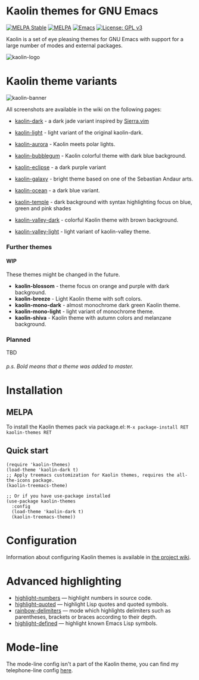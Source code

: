 # Kaolin themes for GNU Emacs
[![MELPA Stable](https://stable.melpa.org/packages/kaolin-themes-badge.svg)](https://stable.melpa.org/#/kaolin-themes)
[![MELPA](https://melpa.org/packages/kaolin-themes-badge.svg)](https://melpa.org/#/kaolin-themes)
[![Emacs](https://img.shields.io/badge/Emacs-25.1%2B-d24b83.svg)](https://www.gnu.org/software/emacs/)
[![License: GPL v3](https://img.shields.io/badge/License-GPL%20v3-green.svg)](http://www.gnu.org/licenses/gpl-3.0)

Kaolin is a set of eye pleasing themes for GNU Emacs with support for a large number of modes and external packages.

![kaolin-logo](https://user-images.githubusercontent.com/9018005/31884317-5715a32c-b7f5-11e7-8dce-0416051f55ce.png)

# Kaolin theme variants

![kaolin-banner](https://user-images.githubusercontent.com/9018005/61442971-41a09980-a951-11e9-8631-f84be6933656.png)

All screenshots are available in the wiki on the following pages:

* [kaolin-dark](https://github.com/ogdenwebb/emacs-kaolin-themes/wiki/Kaolin-dark-theme) - a dark jade variant inspired by [Sierra.vim](https://github.com/AlessandroYorba/Sierra)
* [kaolin-light](https://github.com/ogdenwebb/emacs-kaolin-themes/wiki/Kaolin-light-theme) - light variant of the original kaolin-dark.

* [kaolin-aurora](https://github.com/ogdenwebb/emacs-kaolin-themes/wiki/Kaolin-aurora-theme) - Kaolin meets polar lights.
* [kaolin-bubblegum](https://github.com/ogdenwebb/emacs-kaolin-themes/wiki/Kaolin-bubblegum-theme) - Kaolin colorful theme with dark blue background.
* [kaolin-eclipse](https://github.com/ogdenwebb/emacs-kaolin-themes/wiki/Kaolin-eclipse-theme) - a dark purple variant
* [kaolin-galaxy](https://github.com/ogdenwebb/emacs-kaolin-themes/wiki/Kaolin-galaxy-theme) - bright theme based on one of the Sebastian Andaur arts.
* [kaolin-ocean](https://github.com/ogdenwebb/emacs-kaolin-themes/wiki/Kaolin-ocean-theme) - a dark blue variant.
* [kaolin-temple](https://github.com/ogdenwebb/emacs-kaolin-themes/wiki/Kaolin-temple-theme) - dark background with syntax highlighting focus on blue, green and pink shades
* [kaolin-valley-dark](https://github.com/ogdenwebb/emacs-kaolin-themes/wiki/Kaolin-valley-dark-theme) - colorful Kaolin theme with brown background.
* [kaolin-valley-light](https://github.com/ogdenwebb/emacs-kaolin-themes/wiki/Kaolin-valley-light-theme) - light variant of kaolin-valley theme.

### Further themes

#### WIP

These themes might be changed in the future.

* **kaolin-blossom** - theme focus on orange and purple with dark background.
* **kaolin-breeze** - Light Kaolin theme with soft colors.
* **kaolin-mono-dark** - almost monochrome dark green Kaolin theme.
* **kaolin-mono-light** - light variant of monochrome theme.
* **kaolin-shiva** - Kaolin theme with autumn colors and melanzane background.

### Planned

TBD

###### p.s. Bold means that a theme was added to master.

# Installation
## MELPA
To install the Kaolin themes pack via package.el: `M-x package-install RET kaolin-themes RET`

## Quick start
```emacs-lisp
(require 'kaolin-themes)
(load-theme 'kaolin-dark t)
;; Apply treemacs customization for Kaolin themes, requires the all-the-icons package.
(kaolin-treemacs-theme)

;; Or if you have use-package installed
(use-package kaolin-themes
  :config
  (load-theme 'kaolin-dark t)
  (kaolin-treemacs-theme))
```

# Configuration
Information about configuring Kaolin themes is available in [the project wiki](https://github.com/ogdenwebb/emacs-kaolin-themes/wiki#configuration-example).

# Advanced highlighting

* [highlight-numbers](https://github.com/Fanael/highlight-numbers) — highlight numbers in source code.
* [highlight-quoted](https://github.com/Fanael/highlight-quoted) — highlight Lisp quotes and quoted symbols.
* [rainbow-delimiters](https://github.com/Fanael/rainbow-delimiters) — mode which highlights delimiters such as parentheses, brackets or braces according to their depth.
* [highlight-defined](https://github.com/Fanael/highlight-defined) — highlight known Emacs Lisp symbols.

# Mode-line

The mode-line config isn't a part of the Kaolin theme, you can find my telephone-line config [here](https://github.com/ogdenwebb/elmax/tree/master/modeline).
